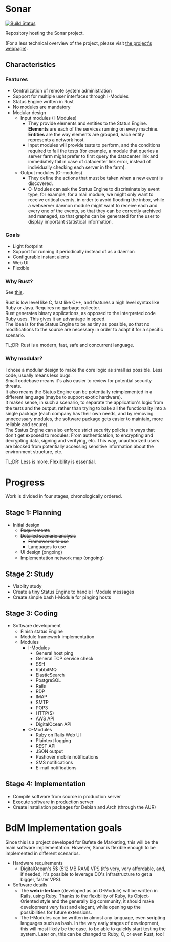 Sonar
=========

[![Build Status](https://travis-ci.org/leoncastillejos/Sonar.svg?branch=master)](https://travis-ci.org/leoncastillejos/Sonar)

Repository hosting the Sonar project.

(For a less technical overview of the project, please visit [the project's webpage](https://leoncastillejos.github.io/BdM-Sonar)).

## Characteristics

### Features

- Centralization of remote system administration
- Support for multiple user interfaces through I-Modules
- Status Engine written in Rust
- No modules are mandatory
- Modular design
  - Input modules (I-Modules)
    - They provide elements and entities to the Status Engine. **Elements** are each of the services running on every machine. **Entities** are the way elements are grouped, each entity represents a network host.
    - Input modules will provide tests to perform, and the conditions required to fail the tests (for example, a module that queries a server farm might prefer to first query the datacenter link and immediately fail in case of datacenter link error, instead of individually checking each server in the farm).
  - Output modules (O-modules)
    - They define the actions that must be taken when a new event is discovered.
    - O-Modules can ask the Status Engine to discriminate by event type, for example, for a mail module, we might only want to receive critical events, in order to avoid flooding the inbox, while a webserver daemon module might want to receive each and every one of the events, so that they can be correctly archived and managed, so that graphs can be generated for the user to display important statistical information.

### Goals
- Light footprint
- Support for running it periodically instead of as a daemon
- Configurable instant alerts
- Web UI
- Flexible

### Why Rust?
See [this](https://cburgdorf.wordpress.com/2014/07/17/rust-will-be-the-language-of-the-future/).

Rust is  low level like C, fast like C++, and features a high level syntax like Ruby or Java. Requires no garbage collector.  
Rust generates binary applications, as opposed to the interpreted code Ruby uses. This gives it an advantage in speed.  
The idea is for the Status Engine to be as tiny as possible, so that no modifications to the source are necessary in order to adapt it for a specific scenario.

TL;DR: Rust is a modern, fast, safe and concurrent language.

### Why modular?

I chose a modular design to make the core logic as small as possible. Less code, usually means less bugs.  
Small codebase means it's also easier to review for potential security threats.  
It also means the Status Engine can be potentially reimplemented in a different language (maybe to support exotic hardware).  
It makes sense, in such a scenario, to separate the application's logic from the tests and the output, rather than trying to bake all the functionality into a single package (each company has their own needs, and by removing unnecessary modules, the software package gets easier to maintain, more reliable and secure).  
The Status Engine can also enforce strict security policies in ways that don't get exposed to modules: From authentication, to encrypting and decrypting data, signing and verifying, etc. This way, unauthorized users are blocked from potentially accessing sensitive information about the environment structure, etc.

TL;DR: Less is more. Flexibility is essential.

# Progress

Work is divided in four stages, chronologically ordered.

## Stage 1: Planning

- Initial design
  - ~~Requirements~~
  - ~~Detailed scenario analysis~~
    - ~~Frameworks to use~~
    - ~~Languages to use~~
  - UI design (ongoing)
  - Implementation network map (ongoing)

## Stage 2: Study
- Viablity study
- Create a tiny Status Engine to handle I-Module messages
- Create simple bash I-Module for pinging hosts

## Stage 3: Coding

- Software development
  - Finish status Engine
  - Module framework implementation
  - Modules
    - I-Modules
      - General host ping
      - General TCP service check
      - SSH
      - RabbitMQ
      - ElasticSearch
      - PostgreSQL
      - Rails
      - RDP
      - IMAP
      - SMTP
      - POP3
      - HTTP(S)
      - AWS API
      - DigitalOcean API
    - O-Modules
      - Ruby on Rails Web UI
      - Plaintext logging
      - REST API
      - JSON output
      - Pushover mobile notifications
      - SMS notifications
      - E-mail notifications

## Stage 4: Implementation

- Compile software from source in production server
- Execute software in production server
- Create installation packages for Debian and Arch (through the AUR)

# BdM Implementation goals
Since this is a project developed for Bufete de Marketing, this will be the main software implementation. However, Sonar is flexible enough to be implemented  in different scenarios.
- Hardware requirements
  - DigitalOcean's 5$ (512 MB RAM) VPS (it's very, very affordable, and, if needed, it's possible to leverage DO's infrastructure to get a bigger, faster VPS).
- Software details
  - The **web interface** (developed as an O-Module) will be written in Rails, using Ruby. Thanks to the flexibility of Ruby, its Object-Oriented style and the generally big community, it should make development very fast and elegant, while opening up the possibilities for future extensions.
  - The I-Modules can be written in almost any language, even scripting languages such as bash. In the very early stages of development, this will most likely be the case, to be able to quickly start testing the system. Later on, this can be changed to Ruby, C, or even Rust, too!
